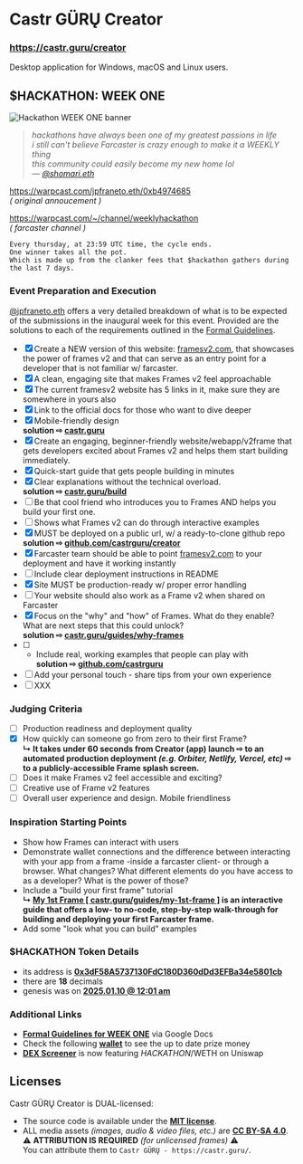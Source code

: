 # Castr GÜRŲ Creator

### https://castr.guru/creator

Desktop application for Windows, macOS and Linux users.


## $HACKATHON: WEEK ONE

![Hackathon WEEK ONE banner](https://i.ibb.co/8dcFXRP/hackathon-week-one.jpg)

> _hackathons have always been one of my greatest passions in life_
<br />_i still can't believe Farcaster is crazy enough to make it a WEEKLY thing_
<br />_this community could easily become my new home lol_
<br />— [_@shomari.eth_](https://warpcast.com/shomari.eth)

https://warpcast.com/jpfraneto.eth/0xb4974685
<br />_( original annoucement )_

https://warpcast.com/~/channel/weeklyhackathon
<br />_( farcaster channel )_

```text
Every thursday, at 23:59 UTC time, the cycle ends.
One winner takes all the pot.
Which is made up from the clanker fees that $hackathon gathers during the last 7 days.
```

### Event Preparation and Execution

[@jpfraneto.eth](https://warpcast.com/jpfraneto.eth) offers a very detailed breakdown of what is to be expected of the submissions in the inaugural week for this event. Provided are the solutions to each of the requirements outlined in the [Formal Guidelines](https://docs.google.com/document/d/1AD-uVfWU27ko9zYLGCYbUhRAOJQZv2k3zKV2zrB67ik).

- [x] Create a NEW version of this website: [framesv2.com](https://framesv2.com/), that showcases the power of frames v2 and that can serve as an entry point for a developer that is not familiar w/ farcaster.
- [x] A clean, engaging site that makes Frames v2 feel approachable
- [x] The current framesv2 website has 5 links in it, make sure they
are somewhere in yours also
- [x] Link to the official docs for those who want to dive deeper
- [x] Mobile-friendly design
<br />__solution ⇨ [castr.guru](https://castr.guru/)__
- [x] Create an engaging, beginner-friendly website/webapp/v2frame that gets developers excited
about Frames v2 and helps them start building immediately.
- [x] Quick-start guide that gets people building in minutes
- [x] Clear explanations without the technical overload.
<br />__solution ⇨ [castr.guru/build](https://castr.guru/build/)__
- [ ] Be that cool friend who introduces you to Frames AND helps you build your first one.
- [ ] Shows what Frames v2 can do through interactive examples
- [x] MUST be deployed on a public url, w/ a ready-to-clone github repo
<br />__solution ⇨ [github.com/castrguru/creator](https://github.com/castrguru/creator/)__
- [x] Farcaster team should be able to point [framesv2.com](https://framesv2.com/) to your deployment and have it
working instantly
- [ ] Include clear deployment instructions in README
- [x] Site MUST be production-ready w/ proper error handling
- [ ] Your website should also work as a Frame v2 when shared on Farcaster
- [x] Focus on the "why" and "how" of Frames. What do they enable? What are next steps that
this could unlock?
<br />__solution ⇨ [castr.guru/guides/why-frames](https://castr.guru/guides/why-frames/)__
- [ ] - Include real, working examples that people can play with
<br />__solution ⇨ [github.com/castrguru](https://github.com/castrguru/)__
- [ ] Add your personal touch - share tips from your own experience
- [ ] XXX

### Judging Criteria
- [ ] Production readiness and deployment quality
- [x] How quickly can someone go from zero to their first Frame?
<br />__↳ It takes under 60 seconds from Creator (app) launch ⇨ to an automated production deployment _(e.g. Orbiter, Netlify, Vercel, etc)_ ⇨ to a publicly-accessible Frame splash screen.__
- [ ] Does it make Frames v2 feel accessible and exciting?
- [ ] Creative use of Frame v2 features
- [ ] Overall user experience and design. Mobile friendliness

### Inspiration Starting Points
- Show how Frames can interact with users
- Demonstrate wallet connections and the difference between interacting with your app from
a frame -inside a farcaster client- or through a browser. What changes? What different
elements do you have access to as a developer? What is the power of those?
- Include a "build your first frame" tutorial
<br />__↳ [My 1st Frame [ castr.guru/guides/my-1st-frame ]](https://castr.guru/guides/my-1st-frame/) is an interactive guide that offers a low- to no-code, step-by-step walk-through for building and deploying your first Farcaster frame.__
- Add some "look what you can build" examples

### $HACKATHON Token Details

- its address is [__0x3dF58A5737130FdC180D360dDd3EFBa34e5801cb__](https://basescan.org/token/0x3dF58A5737130FdC180D360dDd3EFBa34e5801cb)
- there are __18__ decimals
- genesis was on [__2025.01.10 @ 12:01 am__](https://basescan.org/tx/0xdd792ccb3a7bfd35f1b32f1dfac352d7ea161e21cd8fdc1d52b4e87c1e88601a)

### Additional Links

- [__Formal Guidelines for WEEK ONE__](https://docs.google.com/document/d/1AD-uVfWU27ko9zYLGCYbUhRAOJQZv2k3zKV2zrB67ik) via Google Docs
- Check the following [__wallet__](https://basescan.org/address/0x838eB07d7F2De4a86f43D55d2817702686852BA8) to see the up to date prize money
- [__DEX Screener__](https://dexscreener.com/base/0x3dF58A5737130FdC180D360dDd3EFBa34e5801cb) is now featuring $HACKATHON/$WETH on Uniswap


## Licenses

Castr GÜRŲ Creator is DUAL-licensed:

- The source code is available under the [__MIT license__](LICENSE).
- ALL media assets _(images, audio & video files, etc.)_ are [__CC BY-SA 4.0__](https://creativecommons.org/licenses/by-sa/4.0/).
<br />⚠️ __ATTRIBUTION IS REQUIRED__ _(for unlicensed frames)_ ⚠️
<br />You can attribute them to `Castr GÜRŲ - https://castr.guru/`.
